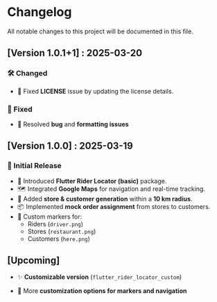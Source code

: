 # Changelog

All notable changes to this project will be documented in this file.

## [Version 1.0.1+1] : 2025-03-20
### 🛠️ Changed
- 🔄 Fixed **LICENSE** issue by updating the license details.

### 🐞 Fixed
- 🐛 Resolved **bug** and **formatting issues**

## [Version 1.0.0] : 2025-03-19
### 🎉 Initial Release
- 🚀 Introduced **Flutter Rider Locator (basic)** package.
- 🗺️ Integrated **Google Maps** for navigation and real-time tracking.
- 🏪 Added **store & customer generation** within a **10 km radius**.
- 📦 Implemented **mock order assignment** from stores to customers.
- 📍 Custom markers for:
  - Riders (`driver.png`)
  - Stores (`restaurant.png`)
  - Customers (`here.png`)

<!-- ---

## [1.1.0] - YYYY-MM-DD (ตัวอย่างอัปเดตในอนาคต)
### 🆕 Added
- 📍 **Dynamic location updates** for Riders.
- 🔄 **Refresh button** to regenerate stores and customers.

### 🔄 Changed
- 🛠️ Improved **route drawing accuracy** using Google Maps API.
- ⚡ Optimized **performance for faster rendering**.

### 🐞 Fixed
- 🐛 Fixed **order assignment bug** where some orders were not assigned correctly.

--- -->

## [Upcoming]
- ✨ **Customizable version** (`flutter_rider_locator_custom`)
<!-- - 🛠 **Support for real order processing** (Optional) -->
- 📌 More **customization options for markers and navigation**

